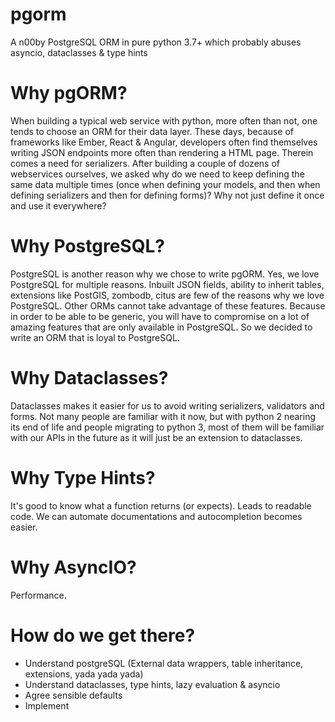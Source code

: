 # pgorm

A n00by PostgreSQL ORM in pure python 3.7+ which probably abuses asyncio, dataclasses & type hints

# Why pgORM?

When building a typical web service with python, more often than not, one tends to choose an ORM for their data layer. These days, because of frameworks like Ember, React & Angular, developers often find themselves writing JSON endpoints more often than rendering a HTML page. Therein comes a need for serializers. After building a couple of dozens of webservices ourselves, we asked why do we need to keep defining the same data multiple times (once when defining your models, and then when defining serializers and then for defining forms)? Why not just define it once and use it everywhere?

# Why PostgreSQL?

PostgreSQL is another reason why we chose to write pgORM. Yes, we love PostgreSQL for multiple reasons. Inbuilt JSON fields, ability to inherit tables, extensions like PostGIS, zombodb, citus are few of the reasons why we love PostgreSQL. Other ORMs cannot take advantage of these features. Because in order to be able to be generic, you will have to compromise on a lot of amazing features that are only available in PostgreSQL. So we decided to write an ORM that is loyal to PostgreSQL.

# Why Dataclasses?

Dataclasses makes it easier for us to avoid writing serializers, validators and forms. Not many people are familiar with it now, but with python 2 nearing its end of life and people migrating to python 3, most of them will be familiar with our APIs in the future as it will just be an extension to dataclasses.

# Why Type Hints?

It's good to know what a function returns (or expects). Leads to readable code. We can automate documentations and autocompletion becomes easier.

# Why AsyncIO?

Performance.

# How do we get there?

* Understand postgreSQL (External data wrappers, table inheritance, extensions, yada yada yada)
* Understand dataclasses, type hints, lazy evaluation & asyncio
* Agree sensible defaults
* Implement
